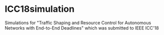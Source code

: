 # ICC18simulation
Simulations for "Traffic Shaping and Resource Control for Autonomous Networks with End-to-End Deadlines" which was submitted to IEEE ICC'18
